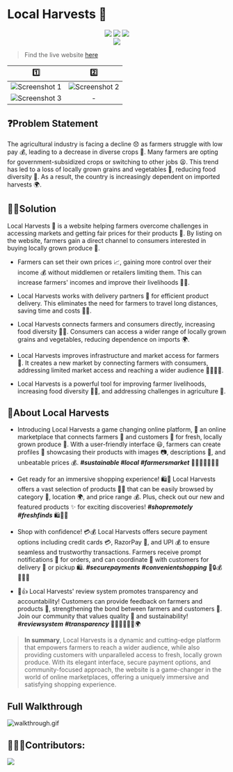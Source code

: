 # Local Harvests 🌾
<!-- ![TailwindCSS](https://img.shields.io/badge/tailwindcss-%2338B2AC.svg?style=for-the-badge&logo=tailwind-css&logoColor=white) -->
<center>
    <img src="https://img.shields.io/badge/tailwindcss-%2338B2AC.svg?style=for-the-badge&logo=tailwind-css&logoColor=white" />
    <!-- ![React](https://img.shields.io/badge/react-%2320232a.svg?style=for-the-badge&logo=react&logoColor=%2361DAFB)
    ![Vite](https://img.shields.io/badge/vite-%23646CFF.svg?style=for-the-badge&logo=vite&logoColor=white) -->
    <img src="https://img.shields.io/badge/react-%2320232a.svg?style=for-the-badge&logo=react&logoColor=%2361DAFB)"/>
    <img src = "https://img.shields.io/badge/vite-%23646CFF.svg?style=for-the-badge&logo=vite&logoColor=white"/><br>
    <img src="https://api.netlify.com/api/v1/badges/0ebecb22-dfcd-4d12-a9ef-0bf73f168c7f/deploy-status" />
</center>

<!-- [![Netlify Status](https://api.netlify.com/api/v1/badges/0ebecb22-dfcd-4d12-a9ef-0bf73f168c7f/deploy-status)](https://app.netlify.com/sites/localharvests/deploys) -->

> Find the live website [here](https://localharvests.netlify.app)

 1️⃣  |   2️⃣
:-------------------------:|:-------------------------:
![Screenshot 1](./screenshots/1.jpg) | ![Screenshot 2](./screenshots/2.jpg) 
![Screenshot 3](./screenshots/3.jpg)  | -

<!-- ## Table of Contents: -->


## ❓Problem Statement

The agricultural industry is facing a decline 😞 as farmers struggle with low pay 💰, leading to a decrease in diverse crops 🌾. Many farmers are opting for government-subsidized crops or switching to other jobs 😫. This trend has led to a loss of locally grown grains and vegetables 🚜, reducing food diversity 🍅. As a result, the country is increasingly dependent on imported harvests 🌍.

## ✍🏽Solution

Local Harvests 🌾 is a website helping farmers overcome challenges in accessing markets and getting fair prices for their products 🚜. By listing on the website, farmers gain a direct channel to consumers interested in buying locally grown produce 🍅.

- Farmers can set their own prices 📈, gaining more control over their income 💰 without middlemen or retailers limiting them. This can increase farmers' incomes and improve their livelihoods 👨‍🌾.

- Local Harvests works with delivery partners 🚚 for efficient product delivery. This eliminates the need for farmers to travel long distances, saving time and costs 💨🚜.

- Local Harvests connects farmers and consumers directly, increasing food diversity 🌾🍅. Consumers can access a wider range of locally grown grains and vegetables, reducing dependence on imports 🌍.

- Local Harvests improves infrastructure and market access for farmers 🚀. It creates a new market by connecting farmers with consumers, addressing limited market access and reaching a wider audience 👩‍🌾👨‍🌾.

- Local Harvests is a powerful tool for improving farmer livelihoods, increasing food diversity 🌾🍅, and addressing challenges in agriculture 🚀.

## 📲About Local Harvests

- Introducing Local Harvests a game changing online platform, 🚀 an online marketplace that connects farmers 🌾 and customers 🍎 for fresh, locally grown produce 🥦. With a user-friendly interface 😃, farmers can create profiles 📝 showcasing their products with images 📷, descriptions 📝, and unbeatable prices 💰. ***#sustainable #local #farmersmarket*** 🌱🌾🍅🍆🍓🍏🍊

- Get ready for an immersive shopping experience! 🛍️🛒 Local Harvests offers a vast selection of products 🍇🍊 that can be easily browsed by category 📂, location 🌍, and price range 💰. Plus, check out our new and featured products ✨ for exciting discoveries! ***#shopremotely #freshfinds*** 🛍️🌱🆕

- Shop with confidence! 💳💰 Local Harvests offers secure payment options including credit cards 💳, RazorPay 💸, and UPI 💰 to ensure seamless and trustworthy transactions. Farmers receive prompt notifications 📲 for orders, and can coordinate 🚚 with customers for delivery 🚛 or pickup 🛍️. ***#securepayments*** ***#convenientshopping*** 🛒🔒💰👩‍🌾🚛

- 🌟👍 Local Harvests' review system promotes transparency and accountability! Customers can provide feedback on farmers and products 📝, strengthening the bond between farmers and customers 💚. Join our community that values quality 🌱 and sustainability! ***#reviewsystem*** ***#transparency*** 🌟👩‍🌾👨‍🌾💚🌍

>  **In summary**, Local Harvests is a dynamic and cutting-edge platform that empowers farmers to reach a wider audience, while also providing customers with unparalleled access to fresh, locally grown produce. With its elegant interface, secure payment options, and community-focused approach, the website is a game-changer in the world of online marketplaces, offering a uniquely immersive and satisfying shopping experience.

## Full Walkthrough

![walkthrough.gif](./screenshots/walkthrough.gif)


## 👨🏽‍💻Contributors:

<a href="https://github.com/AmanNegi/LocalHarvests/graphs/contributors">
  <img src="https://contrib.rocks/image?repo=AmanNegi/LocalHarvests" />
</a>

